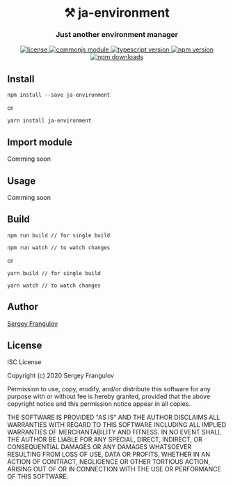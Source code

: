 <h1 align="center" style="border-bottom: none;">⚒️ ja-environment</h1>

<h3 align="center">Just another environment manager</h3>

<p align="center">
        <a href="./LICENSE">
    <img alt="license" src="https://img.shields.io/badge/license-ISC-blue.svg" />
  </a> <a href="https://requirejs.org/docs/commonjs.html">
      <img alt="commonjs module" src="https://img.shields.io/badge/module-CommonJS-blue" />
    </a> <a href="https://www.typescriptlang.org/">
    <img alt="typescript version" src="https://img.shields.io/npm/dependency-version/ja-environment/dev/typescript.svg" />
  </a>
   <a href="https://www.npmjs.com/package/ja-environment">
    <img alt="npm version" src="https://img.shields.io/npm/v/ja-environment.svg?style=flat" />
  </a> <a href="https://www.npmjs.com/package/ja-environment">
    <img alt="npm downloads" src="https://img.shields.io/npm/dt/ja-environment.svg?style=flat" />
  </a>
    </p>

## Install
```
npm install --save ja-environment
```

or

```
yarn install ja-environment
```
  

## Import module
Comming soon
  

## Usage
Comming soon
  

## Build
```
npm run build // for single build

npm run watch // to watch changes
```

or

```
yarn build // for single build

yarn watch // to watch changes
```
  

## Author

[Sergey Frangulov](mailto:sergey.frangulov@gmail.com)

## License
ISC License

Copyright (c) 2020 Sergey Frangulov

Permission to use, copy, modify, and/or distribute this software for any
purpose with or without fee is hereby granted, provided that the above
copyright notice and this permission notice appear in all copies.

THE SOFTWARE IS PROVIDED "AS IS" AND THE AUTHOR DISCLAIMS ALL WARRANTIES
WITH REGARD TO THIS SOFTWARE INCLUDING ALL IMPLIED WARRANTIES OF
MERCHANTABILITY AND FITNESS. IN NO EVENT SHALL THE AUTHOR BE LIABLE FOR
ANY SPECIAL, DIRECT, INDIRECT, OR CONSEQUENTIAL DAMAGES OR ANY DAMAGES
WHATSOEVER RESULTING FROM LOSS OF USE, DATA OR PROFITS, WHETHER IN AN
ACTION OF CONTRACT, NEGLIGENCE OR OTHER TORTIOUS ACTION, ARISING OUT OF
OR IN CONNECTION WITH THE USE OR PERFORMANCE OF THIS SOFTWARE.
  